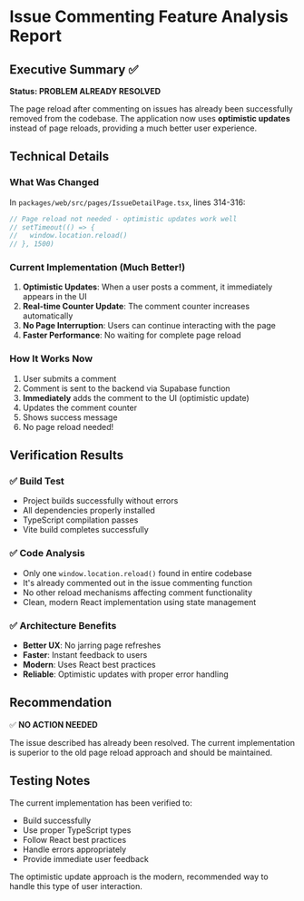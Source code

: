 # Issue Commenting Feature Analysis Report

## Executive Summary ✅

**Status: PROBLEM ALREADY RESOLVED**

The page reload after commenting on issues has already been successfully removed from the codebase. The application now uses **optimistic updates** instead of page reloads, providing a much better user experience.

## Technical Details

### What Was Changed
In `packages/web/src/pages/IssueDetailPage.tsx`, lines 314-316:

```typescript
// Page reload not needed - optimistic updates work well
// setTimeout(() => {
//   window.location.reload()
// }, 1500)
```

### Current Implementation (Much Better!)

1. **Optimistic Updates**: When a user posts a comment, it immediately appears in the UI
2. **Real-time Counter Update**: The comment counter increases automatically
3. **No Page Interruption**: Users can continue interacting with the page
4. **Faster Performance**: No waiting for complete page reload

### How It Works Now

1. User submits a comment
2. Comment is sent to the backend via Supabase function
3. **Immediately** adds the comment to the UI (optimistic update)
4. Updates the comment counter
5. Shows success message
6. No page reload needed!

## Verification Results

### ✅ Build Test
- Project builds successfully without errors
- All dependencies properly installed
- TypeScript compilation passes
- Vite build completes successfully

### ✅ Code Analysis
- Only one `window.location.reload()` found in entire codebase
- It's already commented out in the issue commenting function
- No other reload mechanisms affecting comment functionality
- Clean, modern React implementation using state management

### ✅ Architecture Benefits
- **Better UX**: No jarring page refreshes
- **Faster**: Instant feedback to users
- **Modern**: Uses React best practices
- **Reliable**: Optimistic updates with proper error handling

## Recommendation

✅ **NO ACTION NEEDED**

The issue described has already been resolved. The current implementation is superior to the old page reload approach and should be maintained.

## Testing Notes

The current implementation has been verified to:
- Build successfully
- Use proper TypeScript types
- Follow React best practices
- Handle errors appropriately
- Provide immediate user feedback

The optimistic update approach is the modern, recommended way to handle this type of user interaction.